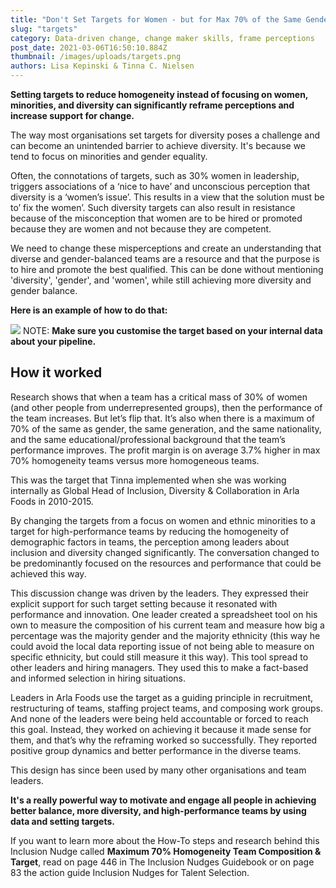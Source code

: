 ```yaml
---
title: "Don't Set Targets for Women - but for Max 70% of the Same Gender"
slug: "targets"
category: Data-driven change, change maker skills, frame perceptions
post_date: 2021-03-06T16:50:10.884Z
thumbnail: /images/uploads/targets.png
authors: Lisa Kepinski & Tinna C. Nielsen
---
```


**Setting targets to reduce homogeneity instead of focusing on women, minorities, and diversity can significantly reframe perceptions and increase support for change.**

The way most organisations set targets for diversity poses a challenge and can become an unintended barrier to achieve diversity. It's because we tend to focus on minorities and gender equality. 

Often, the connotations of targets, such as 30% women in leadership, triggers associations of a ‘nice to have’ and unconscious perception that diversity is a ‘women’s issue’. This results in a view that the solution must be to’ fix the women’. Such diversity targets can also result in resistance because of the misconception that women are to be hired or promoted because they are women and not because they are competent. 

We need to change these misperceptions and create an understanding that diverse and gender-balanced teams are a resource and that the purpose is to hire and promote the best qualified. This can be done without mentioning 'diversity', 'gender', and 'women', while still achieving more diversity and gender balance. 

**Here is an example of how to do that:** 

![](/images/uploads/target-nudge.png)
NOTE: **Make sure you customise the target based on your internal data about your pipeline.**

## How it worked

Research shows that when a team has a critical mass of 30% of women (and other people from underrepresented groups), then the performance of the team increases. But let’s flip that. It’s also when there is a maximum of 70% of the same as gender, the same generation, and the same nationality, and the same educational/professional background that the team’s performance improves. The profit margin is on average 3.7% higher in max 70% homogeneity teams versus more homogeneous teams. 

This was the target that Tinna implemented when she was working internally as Global Head of Inclusion, Diversity & Collaboration in Arla Foods in 2010-2015. 

By changing the targets from a focus on women and ethnic minorities to a target for high-performance teams by reducing the homogeneity of demographic factors in teams, the perception among leaders about inclusion and diversity changed significantly. The conversation changed to be predominantly focused on the resources and performance that could be achieved this way. 

This discussion change was driven by the leaders. They expressed their explicit support for such target setting because it resonated with performance and innovation. One leader created a spreadsheet tool on his own to measure the composition of his current team and measure how big a percentage was the majority gender and the majority ethnicity (this way he could avoid the local data reporting issue of not being able to measure on specific ethnicity, but could still measure it this way). This tool spread to other leaders and hiring managers. They used this to make a fact-based and informed selection in hiring situations. 

Leaders in Arla Foods use the target as a guiding principle in recruitment, restructuring of teams, staffing project teams, and composing work groups. And none of the leaders were being held accountable or forced to reach this goal. Instead, they worked on achieving it because it made sense for them, and that’s why the reframing worked so successfully. They reported positive group dynamics and better performance in the diverse teams.

This design has since been used by many other organisations and team leaders.

**It's a really powerful way to motivate and engage all people in achieving better balance, more diversity, and high-performance teams by using data and setting targets.**

If you want to learn more about the How-To steps and research behind this Inclusion Nudge called **Maximum 70% Homogeneity Team Composition & Target**, read on page 446 in The Inclusion Nudges Guidebook or on page 83 the action guide Inclusion Nudges for Talent Selection.
